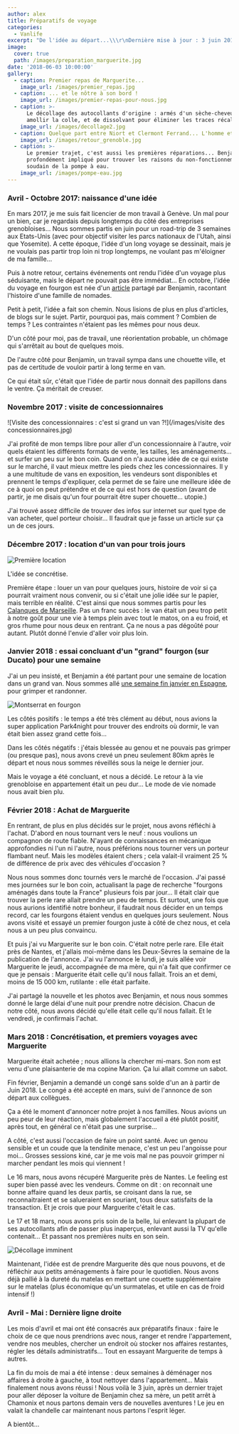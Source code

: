 ```yaml
---
author: alex
title: Préparatifs de voyage
categories:
  - Vanlife
excerpt: "De l'idée au départ...\\\r\nDernière mise à jour : 3 juin 2018"
image:
  cover: true
  path: /images/preparation_marguerite.jpg
date: '2018-06-03 10:00:00'
gallery:
  - caption: Premier repas de Marguerite...
    image_url: /images/premier_repas.jpg
  - caption: ... et le nôtre à son bord !
    image_url: /images/premier-repas-pour-nous.jpg
  - caption: >-
      Le décollage des autocollants d'origine : armés d'un sèche-cheveux pour
      amollir la colle, et de dissolvant pour éliminer les traces récalcitrantes
    image_url: /images/decollage2.jpg
  - caption: Quelque part entre Niort et Clermont Ferrand... L'homme et la bête.
    image_url: /images/retour_grenoble.jpg
  - caption: >-
      Le premier trajet, c'est aussi les premières réparations... Benjamin est
      profondément impliqué pour trouver les raisons du non-fonctionnement
      soudain de la pompe à eau. 
    image_url: /images/pompe-eau.jpg
---
```

### Avril - Octobre 2017: naissance d'une idée

En mars 2017, je me suis fait licencier de mon travail à Genève. Un mal pour un bien, car je regardais depuis longtemps du côté des entreprises grenobloises... Nous sommes partis en juin pour un road-trip de 3 semaines aux Etats-Unis (avec pour objectif visiter les parcs nationaux de l'Utah, ainsi que Yosemite). A cette époque, l'idée d'un long voyage se dessinait, mais je ne voulais pas partir trop loin ni trop longtemps, ne voulant pas m'éloigner de ma famille... 

Puis à notre retour, certains événements ont rendu l'idée d'un voyage plus séduisante, mais le départ ne pouvait pas être immédiat... En octobre, l'idée du voyage en fourgon est née d'un [article](https://www.fourgonlesite.com/van-lifestyle/1499-la-vie-en-fourgon-7-une-famille-sur-la-route/) partagé par Benjamin, racontant l'histoire d'une famille de nomades. 

Petit à petit, l'idée a fait son chemin. Nous lisions de plus en plus d'articles, de blogs sur le sujet. Partir, pourquoi pas, mais comment ? Combien de temps ? Les contraintes n'étaient pas les mêmes pour nous deux. 

D'un côté pour moi, pas de travail, une réorientation probable, un chômage qui s'arrêtait au bout de quelques mois. 

De l'autre côté pour Benjamin, un travail sympa dans une chouette ville, et pas de certitude de vouloir partir à long terme en van. 

Ce qui était sûr, c'était que l'idée de partir nous donnait des papillons dans le ventre. Ça méritait de creuser. 

### Novembre 2017 : visite de concessionnaires

![Visite des concessionnaires : c'est si grand un van ?!](/images/visite des concessionnaires.jpg)

J'ai profité de mon temps libre pour aller d'un concessionnaire à l'autre, voir quels étaient les différents formats de vente, les tailles, les aménagements... et surfer un peu sur le bon coin. Quand on n'a aucune idée de ce qui existe sur le marché, il vaut mieux mettre les pieds chez les concessionnaires. Il y a une multitude de vans en exposition, les vendeurs sont disponibles et prennent le temps d'expliquer, cela permet de se faire une meilleure idée de ce à quoi on peut prétendre et de ce qui est hors de question (avant de partir, je me disais qu'un four pourrait être super chouette... utopie.) 

J'ai trouvé assez difficile de trouver des infos sur internet sur quel type de van acheter, quel porteur choisir... Il faudrait que je fasse un article sur ça un de ces jours. 

### Décembre 2017 : location d'un van pour trois jours

![Première location ](/images/header_calanques_vanlife.jpg)

L'idée se concrétise. 

Première étape : louer un van pour quelques jours, histoire de voir si ça pourrait vraiment nous convenir, ou si c'était une jolie idée sur le papier, mais terrible en réalité. C'est ainsi que nous sommes partis pour les [Calanques de Marseille](https://www.cabris-explorateurs.com/vanlife/trois-jours-en-van-les-calanques-et-la-sainte-victoire/). Pas un franc succès : le van était un peu trop petit à notre goût pour une vie à temps plein avec tout le matos, on a eu froid, et gros rhume pour nous deux en rentrant. Ça ne nous a pas dégoûté pour autant. Plutôt donné l'envie d'aller voir plus loin.  

### Janvier 2018 : essai concluant d'un "grand" fourgon (sur Ducato) pour une semaine

J'ai un peu insisté, et Benjamin a été partant pour une semaine de location dans un grand van. Nous sommes allé [une semaine fin janvier en Espagne](https://www.cabris-explorateurs.com/vanlife/escalade/une-semaine-%C3%A0-montserrat-grimpe-et-d%C3%A9cision-d-acheter/), pour grimper et randonner. 

![Montserrat en fourgon](/images/notre_petit_coin.jpg)

Les côtés positifs : le temps a été très clément au début, nous avions la super application Park4night pour trouver des endroits où dormir, le van était bien assez grand cette fois... 

Dans les côtés négatifs : j'étais blessée au genou et ne pouvais pas grimper (ou presque pas), nous avons crevé un pneu seulement 80km après le départ et nous nous sommes réveillés sous la neige le dernier jour. 

Mais le voyage a été concluant, et nous a décidé. Le retour à la vie grenobloise en appartement était un peu dur... Le mode de vie nomade nous avait bien plu. 

### Février 2018 : Achat de Marguerite

En rentrant, de plus en plus décidés sur le projet, nous avons réfléchi à l'achat. D'abord en nous tournant vers le neuf : nous voulions un compagnon de route fiable. N'ayant de connaissances en mécanique approfondies ni l'un ni l'autre, nous préférions nous tourner vers un porteur flambant neuf. Mais les modèles étaient chers ; cela valait-il vraiment 25 % de différence de prix avec des véhicules d'occasion ? 

Nous nous sommes donc tournés vers le marché de l'occasion. J'ai passé mes journées sur le bon coin, actualisant la page de recherche "fourgons aménagés dans toute la France" plusieurs fois par jour... Il était clair que trouver la perle rare allait prendre un peu de temps. Et surtout, une fois que nous aurions identifié notre bonheur, il faudrait nous décider en un temps record, car les fourgons étaient vendus en quelques jours seulement. Nous avons visité et essayé un premier fourgon juste à côté de chez nous, et cela nous a un peu plus convaincu. 

Et puis j'ai vu Marguerite sur le bon coin. C'était notre perle rare. Elle était près de Nantes, et j'allais moi-même dans les Deux-Sèvres la semaine de la publication de l'annonce. J'ai vu l'annonce le lundi, je suis allée voir Marguerite le jeudi, accompagnée de ma mère, qui n'a fait que confirmer ce que je pensais : Marguerite était celle qu'il nous fallait. Trois an et demi, moins de 15 000 km, rutilante : elle était parfaite.

J'ai partagé la nouvelle et les photos avec Benjamin, et nous nous sommes donné le large délai d'une nuit pour prendre notre décision. Chacun de notre côté, nous avons décidé qu'elle était celle qu'il nous fallait. Et le vendredi, je confirmais l'achat. 

### Mars 2018 : Concrétisation, et premiers voyages avec Marguerite

Marguerite était achetée ; nous allions la chercher mi-mars. Son nom est venu d'une plaisanterie de ma copine Marion. Ça lui allait comme un sabot. 

Fin février, Benjamin a demandé un congé sans solde d'un an à partir de Juin 2018. Le congé a été accepté en mars, suivi de l'annonce de son départ aux collègues. 

Ça a été le moment d'annoncer notre projet à nos familles. Nous avions un peu peur de leur réaction, mais globalement l'accueil a été plutôt positif, après tout, en général ce n'était pas une surprise...

A côté, c'est aussi l'occasion de faire un point santé. Avec un genou sensible et un coude que la tendinite menace, c'est un peu l'angoisse pour moi... Grosses sessions kiné, car je me vois mal ne pas pouvoir grimper ni marcher pendant les mois qui viennent !

Le 16 mars, nous avons récupéré Marguerite près de Nantes. Le feeling est super bien passé avec les vendeurs. Comme on dit : on reconnait une bonne affaire quand les deux partis, se croisant dans la rue, se reconnaitraient et se salueraient en souriant, tous deux satisfaits de la transaction. Et je crois que pour Marguerite c'était le cas. 

Le 17 et 18 mars, nous avons pris soin de la belle, lui enlevant la plupart de ses autocollants afin de passer plus inaperçus, enlevant aussi la TV qu'elle contenait... Et passant nos premières nuits en son sein. 

![Décollage imminent](/images/decollage.jpg)

Maintenant, l'idée est de prendre Marguerite dès que nous pouvons, et de réfléchir aux petits aménagements à faire pour le quotidien. Nous avons déjà pallié à la dureté du matelas en mettant une couette supplémentaire sur le matelas (plus économique qu'un surmatelas, et utile en cas de froid intensif !)

### Avril - Mai : Dernière ligne droite

Les mois d'avril et mai ont été consacrés aux préparatifs finaux : faire le choix de ce que nous prendrions avec nous, ranger et rendre l'appartement, vendre nos meubles, chercher un endroit où stocker nos affaires restantes, régler les détails administratifs... Tout en essayant Marguerite de temps à autres.

La fin du mois de mai a été intense : deux semaines à déménager nos affaires à droite à gauche, à tout nettoyer dans l'appartement... Mais finalement nous avons réussi ! Nous voilà le 3 juin, après un dernier trajet pour aller déposer la voiture de Benjamin chez sa mère, un petit arrêt à Chamonix et nous partons demain vers de nouvelles aventures ! Le jeu en valait la chandelle car maintenant nous partons l'esprit léger. 

A bientôt...
